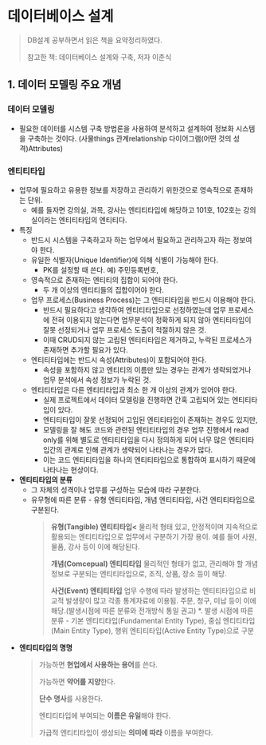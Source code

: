 # 데이터베이스 설계
> DB설계 공부하면서 읽은 책을 요약정리하였다.
>
> 참고한 책: 데이터베이스 설계와 구축, 저자 이춘식

## 1. 데이터 모델링 주요 개념
### 데이터 모델링
* 필요한 데이터를 시스템 구축 방법론을 사용하여 분석하고 설계하여 정보화 시스템을 구축하는 것이다. (사물things 관계relationship 다이어그램(어떤 것의 성격)Attributes)

### 엔티티타입
* 업무에 필요하고 유용한 정보를 저장하고 관리하기 위한것으로 영속적으로 존재하는 단위.
  * 예를 들자면  강의실, 과목, 강사는 엔티티타입에 해당하고 101호, 102호는 강의실이라는 엔티티타입의 엔티티다. 
* 특징
    * 반드시 시스템을 구축하고자 하는 업무에서 필요하고 관리하고자 하는 정보여야 한다.
    * 유일한 식별자(Unique Identifier)에 의해 식별이 가능해야 한다. 
       * PK를 설정할 때 쓴다. 예) 주민등록번호,
    * 영속적으로 존재하는 엔티티의 집합이 되어야 한다.
      *  두 개 이상의 엔티티들의 집합이어야 한다.
    * 업무 프로세스(Business Process)는 그 엔티티타입을 반드시 이용해야 한다.
      * 반드시 필요하다고 생각하여 엔티티타입으로 선정하였는데 업무 프로세스에 전혀 이용되지 않는다면 업무분석이 정확하게 되지 않아 엔티티타입이 잘못 선정되거나 업무 프로세스 도출이 적절하지 않은 것.
      * 이때 CRUD되지 않는 고립된 엔티티타입은 제거하고, 누락된 프로세스가 존재하면 추가할 필요가 있다.
    * 엔티티타입에는 반드시 속성(Attributes)이 포함되어야 한다. 
      * 속성을 포함하지 않고 엔티티의 이름만 있는 경우는 관계가 생략되었거나 업무 분석에서 속성 정보가 누락된 것.
    * 엔티티타입은 다른 엔티티타입과 최소 한 개 이상의 관계가 있어야 한다.
      * 실제 프로젝트에서 데이터 모델링을 진행하면 간혹 고립되어 있는 엔티티타입이 있다.
      * 엔티티타입이 잘못 선정되어 고입된 엔티티타입이 존재하는 경우도 있지만,
      * 모델링을 잘 해도 코드와 관련된 엔티티타입의 경우 업무 진행에서 read only를 위해 별도로 엔티티타입을 다시 정의하게 되어 너무 많은 엔티티타입간의 관계로 인해 관계가 생략되어 나타나는 경우가 많다.
      *  이는 코드 엔티티타입을 하나의 엔티티타입으로 통합하여 표시하기 때문에 나타나는 현상이다.
* **엔티티타입의 분류**
   *  그 자체의 성격이나 업무를 구성하는 모습에 따라 구분한다.
   * 유무형에 따른 분류 - 유형 엔티티타입, 개념 엔티티타입, 사건 엔티티타입으로 구분된다.
	   > **유형(Tangible) 엔티티타입<** 물리적 형태 있고, 안정적이며 지속적으로 활용되는 엔티티타입으로 업무에서 구분하기 가장 용이. 예를 들어 사원, 물품, 강사 등이 이에 해당된다.
     >  
	   > **개념(Comcepual) 엔티티타입** 물리적인 형태가 없고, 관리해야 할 개념 정보로 구분되는 엔티티타입으로, 조직, 상품, 장소 등이 해당.
     > 
	   > **사건(Event) 엔티티타입** 업무 수행에 따라 발생하는 엔티티타입으로 비교적 발생량이 많고 각종 통계자료에 이용됨. 주문, 청구, 미납 등이 이에 해당.(발생시점에 따른 분류와 전개방식 통일 권고)
   *. 발생 시점에 따른 분류 - 기본 엔티티타입(Fundamental Entity Type), 중심 엔티티타입(Main Entity Type), 행위 엔티티타입(Active Entity Type)으로 구분
 * **엔티티타입의 명명**
   > 가능하면 **현업에서 사용하는 용어**를 쓴다.
   > 
	 > 가능하면 **약어를 지양**한다.
   > 
	 > **단수 명사**를 사용한다.
   > 
	 > 엔티티타입에 부여되는 **이름은 유일**해야 한다.
   > 
	 > 가급적 엔티티타입이 생성되는 **의미에 따라** 이름을 부여한다.
